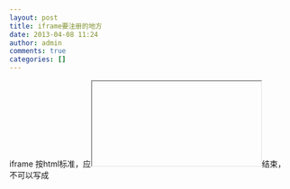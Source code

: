 ```yaml
---
layout: post
title: iframe要注册的地方
date: 2013-04-08 11:24
author: admin
comments: true
categories: []
---
```

iframe 按html标准，应<iframe></iframe>结束，不可以写成<ifram/>
